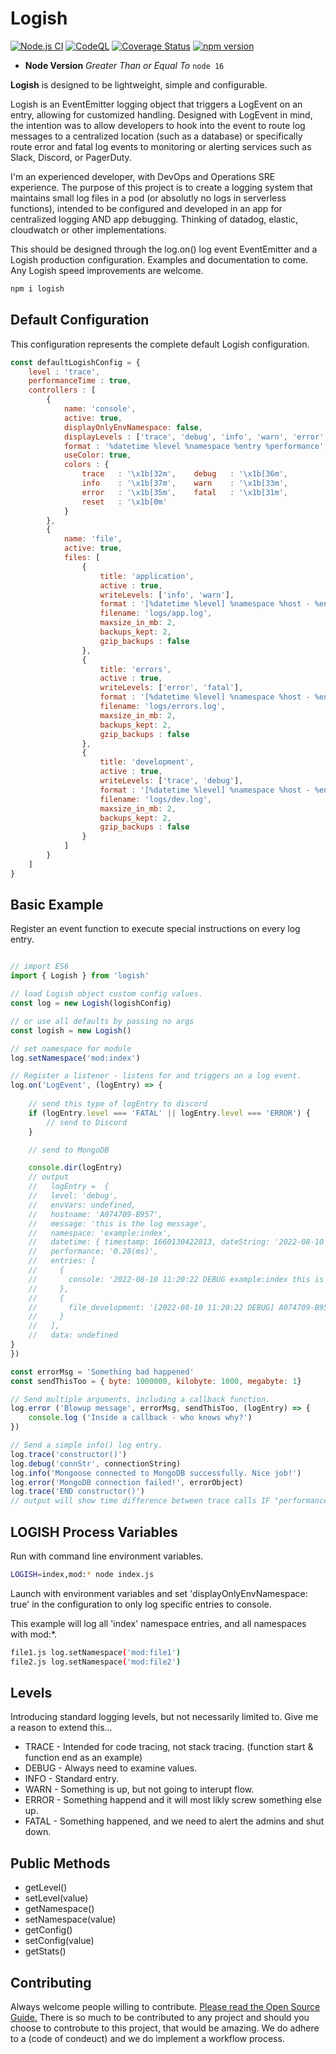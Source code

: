# Logish

[![Node.js CI](https://github.com/webjestic/logish/actions/workflows/node-audit.yml/badge.svg)](https://github.com/webjestic/logish/actions/workflows/node-audit.yml)
[![CodeQL](https://github.com/webjestic/logish/actions/workflows/codeql-analysis.yml/badge.svg)](https://github.com/webjestic/logish/actions/workflows/codeql-analysis.yml)
[![Coverage Status](https://coveralls.io/repos/github/webjestic/logish/badge.svg?branch=main)](https://coveralls.io/github/webjestic/logish?branch=main)
[![npm version](https://badge.fury.io/js/logish.svg)](https://badge.fury.io/js/logish)

- **Node Version** *Greater Than or Equal To* `node 16`


**Logish** is designed to be lightweight, simple and configurable. 

Logish is an EventEmitter logging object that triggers a LogEvent on an entry, allowing for customized handling. 
Designed with LogEvent in mind, the intention was to allow developers to hook into the event to route log 
messages to a centralized location (such as a database) or specifically route error and fatal log events to
monitoring or alerting services such as Slack, Discord, or PagerDuty.

I'm an experienced developer, with DevOps and Operations SRE experience. The purpose of this project is to create a logging
system that maintains small log files in a pod (or absolutly no logs in serverless functions), intended to be configured and
developed in an app for centralized logging AND app debugging. Thinking of datadog, elastic, cloudwatch or other implementations.

This should be designed through the log.on() log event EventEmitter and a Logish production configuration. Examples and
documentation to come. Any Logish speed improvements are welcome.


```bash
npm i logish
```
## Default Configuration
This configuration represents the complete default Logish configuration.

```javascript
const defaultLogishConfig = {
    level : 'trace',
    performanceTime : true,
    controllers : [
        {
            name: 'console',
            active: true,
            displayOnlyEnvNamespace: false,
            displayLevels : ['trace', 'debug', 'info', 'warn', 'error', 'fatal'],
            format : '%datetime %level %namespace %entry %performance',
            useColor: true,
            colors : {
                trace   : '\x1b[32m',    debug   : '\x1b[36m',
                info    : '\x1b[37m',    warn    : '\x1b[33m',
                error   : '\x1b[35m',    fatal   : '\x1b[31m',
                reset   : '\x1b[0m'
            }
        },
        {
            name: 'file',
            active: true,
            files: [
                {
                    title: 'application',
                    active : true,
                    writeLevels: ['info', 'warn'],
                    format : '[%datetime %level] %namespace %host - %entry %performance',
                    filename: 'logs/app.log',   
                    maxsize_in_mb: 2,
                    backups_kept: 2, 
                    gzip_backups : false
                },
                {
                    title: 'errors',
                    active : true,
                    writeLevels: ['error', 'fatal'],
                    format : '[%datetime %level] %namespace %host - %entry %performance',
                    filename: 'logs/errors.log',   
                    maxsize_in_mb: 2,
                    backups_kept: 2, 
                    gzip_backups : false
                },
                {
                    title: 'development',
                    active : true,
                    writeLevels: ['trace', 'debug'],
                    format : '[%datetime %level] %namespace %host - %entry %performance',
                    filename: 'logs/dev.log',   
                    maxsize_in_mb: 2,
                    backups_kept: 2, 
                    gzip_backups : false
                }
            ]
        }
    ]
}
```
## Basic Example

Register an event function to execute special instructions on every log entry. 

```javascript

// import ES6
import { Logish } from 'logish'

// load Logish object custom config values.
const log = new Logish(logishConfig)

// or use all defaults by passing no args
const logish = new Logish()

// set namespace for module
log.setNamespace('mod:index')

// Register a listener - listens for and triggers on a log event.
log.on('LogEvent', (logEntry) => {
    
    // send this type of logEntry to discord
    if (logEntry.level === 'FATAL' || logEntry.level === 'ERROR') {
        // send to Discord   
    }

    // send to MongoDB

    console.dir(logEntry)
    // output
    //   logEntry =  {
    //   level: 'debug',
    //   envVars: undefined,
    //   hostname: 'A074709-B957',
    //   message: 'this is the log message',
    //   namespace: 'example:index',
    //   datetime: { timestamp: 1660130422813, dateString: '2022-08-10 11:20:22' },
    //   performance: '0.28(ms)',
    //   entries: [
    //     {
    //       console: '2022-08-10 11:20:22 DEBUG example:index this is the log message 1.18(ms)'
    //     },
    //     {
    //       file_development: '[2022-08-10 11:20:22 DEBUG] A074709-B957 example:index | this is the log message 1.18(ms)\n'
    //     }
    //   ],
    //   data: undefined
}
})

const errorMsg = 'Something bad happened'
const sendThisToo = { byte: 1000000, kilobyte: 1000, megabyte: 1}

// Send multiple arguments, including a callback function.
log.error ('Blowup message', errorMsg, sendThisToo, (logEntry) => {
    console.log ('Inside a callback - who knows why?')
})

// Send a simple info() log entry.
log.trace('constructor()')
log.debug('connStr', connectionString)
log.info('Mongoose connected to MongoDB successfully. Nice job!')
log.error('MongoDB connection failed!', errorObject)
log.trace('END constructor()') 
// output will show time difference between trace calls IF "performanceTime : true"
```

## LOGISH Process Variables
Run with command line environment variables.
```bash
LOGISH=index,mod:* node index.js
```
Launch with environment variables and set 'displayOnlyEnvNamespace: true' in the configuration
to only log specific entries to console.

This example will log all 'index' namespace entries, and all namespaces with mod:*.

```bash
file1.js log.setNamespace('mod:file1')
file2.js log.setNamespace('mod:file2')
```

## Levels

Introducing standard logging levels, but not necessarily limited to. Give me a reason to extend this...

- TRACE - Intended for code tracing, not stack tracing. (function start & function end as an example)
- DEBUG - Always need to examine values.
- INFO - Standard entry.
- WARN - Something is up, but not going to interupt flow.
- ERROR - Something happend and it will most likly screw something else up.
- FATAL - Something happened, and we need to alert the admins and shut down.

## Public Methods

- getLevel()
- setLevel(value)
- getNamespace()
- setNamespace(value)
- getConfig()
- setConfig(value)
- getStats()

## Contributing

Always welcome people willing to contribute. [Please read the Open Source Guide.](https://opensource.guide/)
There is so much to be contributed to any project and should you choose to controbute to this project, 
that would be amazing. We do adhere to a (code of condeuct) and we do implement a workflow process. 


